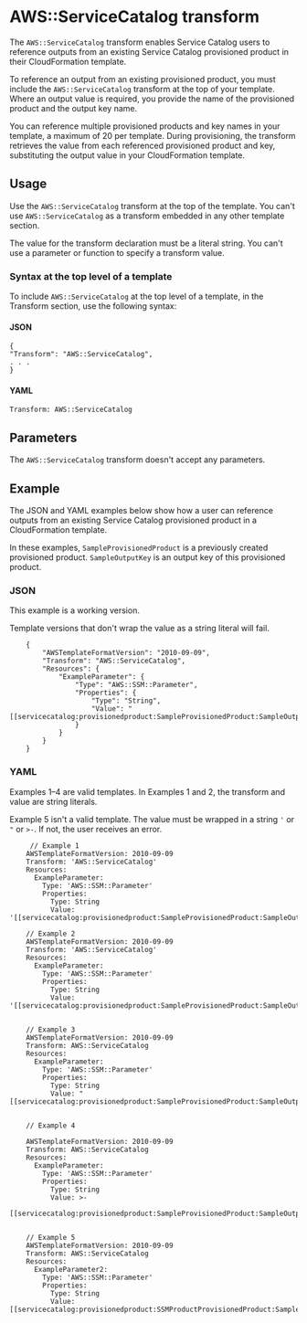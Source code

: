 # AWS::ServiceCatalog transform<a name="transform-aws-servicecatalog"></a>

The `AWS::ServiceCatalog` transform enables Service Catalog users to reference outputs from an existing Service Catalog provisioned product in their CloudFormation template\.

To reference an output from an existing provisioned product, you must include the `AWS::ServiceCatalog` transform at the top of your template\. Where an output value is required, you provide the name of the provisioned product and the output key name\.

You can reference multiple provisioned products and key names in your template, a maximum of 20 per template\. During provisioning, the transform retrieves the value from each referenced provisioned product and key, substituting the output value in your CloudFormation template\.

## Usage<a name="servicecatalog-usage"></a>

Use the `AWS::ServiceCatalog` transform at the top of the template\. You can't use `AWS::ServiceCatalog` as a transform embedded in any other template section\.

The value for the transform declaration must be a literal string\. You can't use a parameter or function to specify a transform value\.

### Syntax at the top level of a template<a name="servicecatalog-top-level-syntax"></a>

To include `AWS::ServiceCatalog` at the top level of a template, in the Transform section, use the following syntax:

#### JSON<a name="servicecatalog-top-level-syntax.json"></a>

```
{
"Transform": "AWS::ServiceCatalog",
. . .
}
```

#### YAML<a name="servicecatalog-top-level-syntax.yaml"></a>

```
Transform: AWS::ServiceCatalog
```

## Parameters<a name="servicecatalog-parameters"></a>

The `AWS::ServiceCatalog` transform doesn't accept any parameters\.

## Example<a name="servicecatalog-example-json"></a>

The JSON and YAML examples below show how a user can reference outputs from an existing Service Catalog provisioned product in a CloudFormation template\.

In these examples, `SampleProvisionedProduct` is a previously created provisioned product\. `SampleOutputKey` is an output key of this provisioned product\.

### JSON<a name="servicecatalog-json-transform.json"></a>

This example is a working version\.

Template versions that don't wrap the value as a string literal will fail\.

```
    {
        "AWSTemplateFormatVersion": "2010-09-09",
        "Transform": "AWS::ServiceCatalog",
        "Resources": {
            "ExampleParameter": {
                "Type": "AWS::SSM::Parameter",
                "Properties": {
                    "Type": "String",
                    "Value": "[[servicecatalog:provisionedproduct:SampleProvisionedProduct:SampleOutputKey]]"
                }
            }
        }
    }
```

### YAML<a name="servicecatalog-yaml-transform"></a>

Examples 1–4 are valid templates\. In Examples 1 and 2, the transform and value are string literals\.

Example 5 isn't a valid template\. The value must be wrapped in a string `'` or `"` or `>-`\. If not, the user receives an error\.

```
     // Example 1
    AWSTemplateFormatVersion: 2010-09-09
    Transform: 'AWS::ServiceCatalog'
    Resources:
      ExampleParameter:
        Type: 'AWS::SSM::Parameter'
        Properties:
          Type: String
          Value: '[[servicecatalog:provisionedproduct:SampleProvisionedProduct:SampleOutputKey]]'

    // Example 2
    AWSTemplateFormatVersion: 2010-09-09
    Transform: 'AWS::ServiceCatalog'
    Resources:
      ExampleParameter:
        Type: 'AWS::SSM::Parameter'
        Properties:
          Type: String
          Value: '[[servicecatalog:provisionedproduct:SampleProvisionedProduct:SampleOutputKey]]'


    // Example 3
    AWSTemplateFormatVersion: 2010-09-09
    Transform: AWS::ServiceCatalog
    Resources:
      ExampleParameter:
        Type: 'AWS::SSM::Parameter'
        Properties:
          Type: String
          Value: "[[servicecatalog:provisionedproduct:SampleProvisionedProduct:SampleOutputKey]]"


    // Example 4

    AWSTemplateFormatVersion: 2010-09-09
    Transform: AWS::ServiceCatalog
    Resources:
      ExampleParameter:
        Type: 'AWS::SSM::Parameter'
        Properties:
          Type: String
          Value: >-
            [[servicecatalog:provisionedproduct:SampleProvisionedProduct:SampleOutputKey]]


    // Example 5
    AWSTemplateFormatVersion: 2010-09-09
    Transform: AWS::ServiceCatalog
    Resources:
      ExampleParameter2:
        Type: 'AWS::SSM::Parameter'
        Properties:
          Type: String
          Value: [[servicecatalog:provisionedproduct:SSMProductProvisionedProduct:SampleOutputKey]]
```
